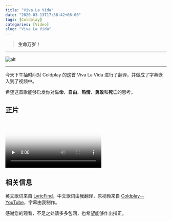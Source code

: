 ```yaml
---
title: "Viva La Vida"
date: "2020-03-13T17:38:42+08:00"
tags: [Coldplay]
categories: [Video]
slug: "Viva La Vida"
---
```


> **生命万岁！**

<!--more-->

---

![alt](https://dawnblog-1300625500.cos.ap-guangzhou.myqcloud.com/images/20200313175040.jpg "Coldplay Members @Google")

---

今天下午抽时间对 Coldplay 的这首 Viva La Vida 进行了翻译，并做成了字幕嵌入到了视频中。

希望这首歌能够启发你对**生命**、**自由**、**热情**、**勇敢**和**死亡**的思考。

## 正片

<video id="video" controls="" preload="none" poster="https://dawnblog-1300625500.cos.ap-guangzhou.myqcloud.com/images/20200319200608.jpg">
      <source id="mp4" src="https://dawnblog-1300625500.cos.ap-guangzhou.myqcloud.com/videos/Viva%20La%20Vida.mp4">
      </video>


## 相关信息

英文歌词来自 [LyricFind](https://www.lyricfind.com/)，中文歌词由我翻译，原视频来自 [Coldplay—YouTube](https://www.youtube.com/user/ColdplayVEVO)，字幕由我制作。

感谢您的观看，不足之处请多多包涵，也希望能够作出指正。
